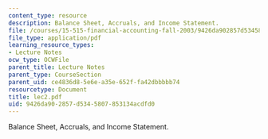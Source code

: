 ```yaml
---
content_type: resource
description: Balance Sheet, Accruals, and Income Statement.
file: /courses/15-515-financial-accounting-fall-2003/9426da902857d5345807853134acdfd0_lec2.pdf
file_type: application/pdf
learning_resource_types:
- Lecture Notes
ocw_type: OCWFile
parent_title: Lecture Notes
parent_type: CourseSection
parent_uid: ce4836d8-5e6e-a35e-652f-fa42dbbbbb74
resourcetype: Document
title: lec2.pdf
uid: 9426da90-2857-d534-5807-853134acdfd0
---
```

Balance Sheet, Accruals, and Income Statement.

